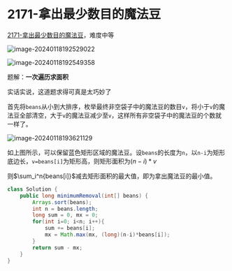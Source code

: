 # 2171-拿出最少数目的魔法豆

[2171-拿出最少数目的魔法豆](https://leetcode.cn/problems/removing-minimum-number-of-magic-beans/description/?envType=daily-question&envId=2024-01-18)，难度中等

![image-20240118192529022](https://fastly.jsdelivr.net/gh/lqyspace/mypic@master/img1/202401181925120.png)

![image-20240118192549358](https://fastly.jsdelivr.net/gh/lqyspace/mypic@master/img1/202401181925401.png)

题解：**一次遍历求面积**

实话实说，这道题求得可真是太巧妙了

首先将`beans`从小到大排序，枚举最终非空袋子中的魔法豆的数目`v`，将小于`v`的魔法豆全部清空，大于`v`的魔法豆减少至`v`，这样所有非空袋子中的魔法豆的个数就一样了。

![image-20240118193621129](https://fastly.jsdelivr.net/gh/lqyspace/mypic@master/img1/202401181936174.png)

如上图所示，可以保留蓝色矩形区域的魔法豆。设`beans`的长度为`n`，以`n-i`为矩形底边长，`v=beans[i]`为矩形高，则矩形面积为$(n-i)*v$

则$\sum_i^n{beans[i]}$减去矩形面积的最大值，即为拿出魔法豆的最小值。

```java
class Solution {
    public long minimumRemoval(int[] beans) {
        Arrays.sort(beans);
        int n = beans.length;
        long sum = 0, mx = 0;
        for(int i=0; i<n; i++){
            sum += beans[i];
            mx = Math.max(mx, (long)(n-i)*beans[i]);
        }
        return sum - mx;
    }
}
```

